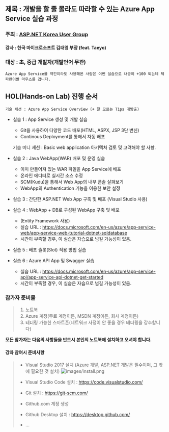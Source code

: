 ## 제목 : 개발을 할 줄 몰라도 따라할 수 있는 Azure App Service 실습 과정

### **주최** : [ASP.NET Korea User Group](https://www.facebook.com/groups/AspxKorea/)
#### **강사** : 한국 마이크로소프트 김태영 부장 (feat. Taeyo)

### **대상** : 초, 중급 개발자(개발언어 무관)
    Azure App Service를 약간이라도 사용해본 사람은 이번 실습으로 내공이 +100 되는데 제 파란이빨 마우스를 겁니다.

## HOL(Hands-on Lab) 진행 순서

    기술 세션 : Azure App Service Overview (+ 잘 모르는 Tips 대방출)

- 실습 1 : App Service 생성 및 개발 실습
    - Git을 사용하여 다양한 코드 배포(HTML, ASPX, JSP 3단 변신)
    - Continous Deployment를 통해서 자동 배포

    기습 미니 세션 : Basic web application 아키텍처 검토 및 고려해야 할 사항.

- 실습 2 : Java WebApp(WAR) 배포 및 운영 실습
	- 이미 만들어져 있는 WAR 파일을 App Service에 배포
	- 온라인 에디터로 실시간 소스 수정
	- SCM(Kudu)을 통해서 Web App의 내부 콘솔 살펴보기
	- WebApp의 Authentication 기능을 이용한 보안 설정

- 실습 3 : 간단한 ASP.NET Web App 구축 및 배포 (Visual Studio 사용)
- 실습 4 : WebApp + DB로 구성된 WebApp 구축 및 배포
	- (Entity Framework 사용)
	- 실습 URL : https://docs.microsoft.com/en-us/azure/app-service-web/app-service-web-tutorial-dotnet-sqldatabase
	- 시간이 부족할 경우, 이 실습은 자습으로 넘길 가능성이 있음.

- 실습 5 : 배포 슬롯(Slot) 적용 방법 실습
- 실습 6 : Azure API App 및 Swagger 실습
	- 실습 URL : https://docs.microsoft.com/en-us/azure/app-service-api/app-service-api-dotnet-get-started
	- 시간이 부족할 경우, 이 실습은 자습으로 넘길 가능성이 있음.
	
### 참가자 준비물
> 1. 노트북  
> 2. Azure 계정(무료 계정이든, MSDN 계정이든, 회사 계정이든)  
> 3. 테더링 가능한 스마트폰(네트워크 사정이 안 좋을 경우 테더링을 강추합니다)  


**모든 참가자는 다음의 사항들을 반드시 본인의 노트북에 설치하고 오셔야 합니다.**

#### 강좌 참여시 준비사항
> - Visual Studio 2017 설치 (Azure 개발, ASP.NET 개발은 필수이며, 그 밖에 필요한 것 설치)
>	![images/install.png](http://github.com/taeyo/AzureAppHOL4DevCommunity/blob/master/images/install.png)
>
> - Visual Studio Code 설치 : https://code.visualstudio.com/  
> - Git 설치 : https://git-scm.com/  
> - Github.com 계정 생성  
> - Github Desktop 설치 : https://desktop.github.com/  
> - ...
